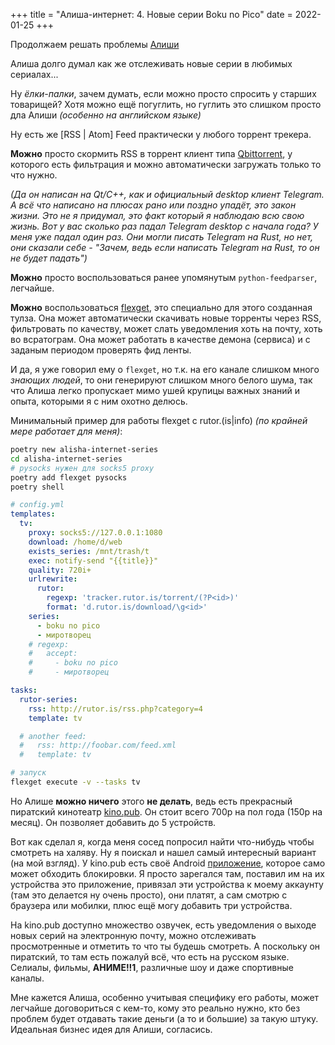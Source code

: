 +++
title = "Алиша-интернет: 4. Новые серии Boku no Pico"
date = 2022-01-25
+++

Продолжаем решать проблемы [Алиши](https://twitch.tv/ucsm)

Алиша долго думал как же отслеживать новые серии в любимых сериалах...

Ну *ёлки-палки*, зачем думать, если можно просто спросить у старших товарищей? Хотя можно ещё погуглить, но гуглить это слишком просто дла Алиши *(особенно на английском языке)*

Ну есть же [RSS | Atom] Feed практически у любого торрент трекера.

**Можно** просто скормить RSS в торрент клиент типа [Qbittorrent](https://www.qbittorrent.org), у которого есть фильтрация и можно автоматически загружать только то что нужно. 

*(Да он написан на Qt/C++, как и официальный desktop клиент Telegram. А всё что написано на плюсах рано или поздно упадёт, это закон жизни. Это не я придумал, это факт который я наблюдаю всю свою жизнь. Вот у вас сколько раз падал Telegram desktop с начала года? У меня уже падал один раз. Они могли писать Telegram на Rust, но нет, они сказали себе - "Зачем, ведь если написать Telegram на Rust, то он не будет падать")*

**Можно** просто воспользоваться ранее упомянутым `python-feedparser`, легчайше.

**Можно** воспользоваться [flexget](https://flexget.com), это специально для этого созданная тулза. Она может автоматически скачивать новые торренты через RSS, фильтровать по качеству, может слать уведомления хоть на почту, хоть во всратограм. Она может работать в качестве демона (сервиса) и с заданым периодом проверять фид ленты.

И да, я уже говорил ему о `flexget`, но т.к. на его канале слишком много *знающих людей*, то они генерируют слишком много белого шума, так что Алиша легко пропускает мимо ушей крупицы важных знаний и опыта, которыми я с ним охотно делюсь.

Минимальный пример для работы flexget c rutor.(is|info) *(по крайней мере работает для меня)*:
```sh
poetry new alisha-internet-series
cd alisha-internet-series
# pysocks нужен для socks5 proxy
poetry add flexget pysocks
poetry shell
```
```yaml
# config.yml
templates:
  tv:
    proxy: socks5://127.0.0.1:1080
    download: /home/d/web 
    exists_series: /mnt/trash/t
    exec: notify-send "{{title}}"
    quality: 720i+
    urlrewrite: 
      rutor:
        regexp: 'tracker.rutor.is/torrent/(?P<id>)' 
        format: 'd.rutor.is/download/\g<id>'
    series:
      - boku no pico
      - миротворец
    # regexp:
    #   accept:
    #     - boku no pico
    #     - миротворец

tasks:
  rutor-series:
    rss: http://rutor.is/rss.php?category=4
    template: tv

  # another feed:
  #   rss: http://foobar.com/feed.xml
  #   template: tv
```
```sh
# запуск
flexget execute -v --tasks tv
```
Но Алише **можно ничего** этого **не делать**, ведь есть прекрасный пиратский кинотеатр [kino.pub](https://kino.pub). Он стоит всего 700р на пол года (150р на месяц). Он позволяет добавить до 5 устройств.

Вот как сделал я, когда меня сосед попросил найти что-нибудь чтобы смотреть на халяву. Ну я поискал и нашел самый интересный вариант (на мой взгляд). У kino.pub есть своё Android [приложение](https://kino.pub/plugin), которое само может обходить блокировки. Я просто зарегался там, поставил им на их устройства это приложение, привязал эти устройства к моему аккаунту (там это делается ну очень просто), они платят, а сам смотрю с браузера или мобилки, плюс ещё могу добавить три устройства.

На kino.pub доступно множество озвучек, есть уведомления о выходе новых серий на электронную почту, можно отслеживать просмотренные и отметить то что ты будешь смотреть. А поскольку он пиратский, то там есть пожалуй всё, что есть на русском языке. Селиалы, фильмы, **АНИМЕ!!1**, различные шоу и даже спортивные каналы.

Мне кажется Алиша, особенно учитывая специфику его работы, может легчайше договориться с кем-то, кому это реально нужно, кто без проблем будет отдавать такие деньги (а то и большие) за такую штуку. Идеальная бизнес идея для Алиши, согласись.
